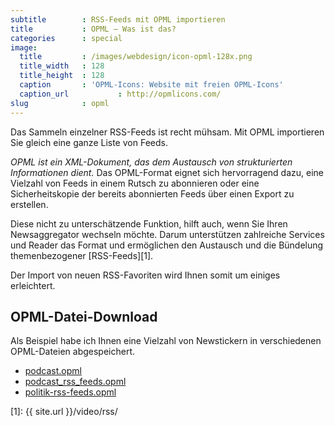 ```yaml
---
subtitle        : RSS-Feeds mit OPML importieren
title           : OPML – Was ist das?
categories      : special
image:
  title         : /images/webdesign/icon-opml-128x.png
  title_width   : 128
  title_height  : 128
  caption       : 'OPML-Icons: Website mit freien OPML-Icons'
  caption_url           : http://opmlicons.com/
slug            : opml
---
```

Das Sammeln einzelner RSS-Feeds ist recht mühsam. Mit OPML importieren Sie gleich eine ganze Liste von Feeds.
<!-- readmore -->

*OPML ist ein XML-Dokument, das dem Austausch von strukturierten Informationen dient.* Das OPML-Format eignet sich hervorragend dazu, eine Vielzahl von Feeds in einem Rutsch zu abonnieren oder eine Sicherheitskopie der bereits abonnierten Feeds über einen Export zu erstellen.

Diese nicht zu unterschätzende Funktion, hilft auch, wenn Sie Ihren Newsaggregator wechseln möchte. Darum unterstützen zahlreiche Services und Reader das Format und ermöglichen den Austausch und die Bündelung themenbezogener [RSS-Feeds][1].

Der Import von neuen RSS-Favoriten wird Ihnen somit um einiges erleichtert.

## OPML-Datei-Download

Als Beispiel habe ich Ihnen eine Vielzahl von Newstickern in verschiedenen OPML-Dateien abgespeichert.

* [podcast.opml](http://media.phlow.de/download/rss/podcast.opml)
* [podcast_rss_feeds.opml](http://media.phlow.de/download/rss/podcast_rss_feeds.opml)
* [politik-rss-feeds.opml](http://media.phlow.de/download/rss/politik-rss-feeds.opml)

 [1]: {{ site.url }}/video/rss/
